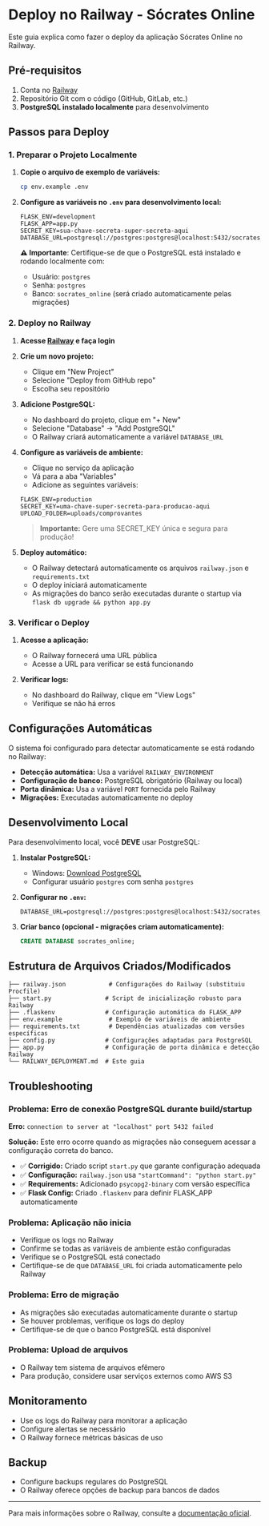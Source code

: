 # Deploy no Railway - Sócrates Online

Este guia explica como fazer o deploy da aplicação Sócrates Online no Railway.

## Pré-requisitos

1. Conta no [Railway](https://railway.app/)
2. Repositório Git com o código (GitHub, GitLab, etc.)
3. **PostgreSQL instalado localmente** para desenvolvimento

## Passos para Deploy

### 1. Preparar o Projeto Localmente

1. **Copie o arquivo de exemplo de variáveis:**
   ```bash
   cp env.example .env
   ```

2. **Configure as variáveis no `.env` para desenvolvimento local:**
   ```env
   FLASK_ENV=development
   FLASK_APP=app.py
   SECRET_KEY=sua-chave-secreta-super-secreta-aqui
   DATABASE_URL=postgresql://postgres:postgres@localhost:5432/socrates_online
   ```
   
   **⚠️ Importante**: Certifique-se de que o PostgreSQL está instalado e rodando localmente com:
   - Usuário: `postgres`
   - Senha: `postgres` 
   - Banco: `socrates_online` (será criado automaticamente pelas migrações)

### 2. Deploy no Railway

1. **Acesse [Railway](https://railway.app/) e faça login**

2. **Crie um novo projeto:**
   - Clique em "New Project"
   - Selecione "Deploy from GitHub repo"
   - Escolha seu repositório

3. **Adicione PostgreSQL:**
   - No dashboard do projeto, clique em "+ New"
   - Selecione "Database" → "Add PostgreSQL"
   - O Railway criará automaticamente a variável `DATABASE_URL`

4. **Configure as variáveis de ambiente:**
   - Clique no serviço da aplicação
   - Vá para a aba "Variables"
   - Adicione as seguintes variáveis:

   ```
   FLASK_ENV=production
   SECRET_KEY=uma-chave-super-secreta-para-producao-aqui
   UPLOAD_FOLDER=uploads/comprovantes
   ```

   > **Importante:** Gere uma SECRET_KEY única e segura para produção!

5. **Deploy automático:**
   - O Railway detectará automaticamente os arquivos `railway.json` e `requirements.txt`
   - O deploy iniciará automaticamente
   - As migrações do banco serão executadas durante o startup via `flask db upgrade && python app.py`

### 3. Verificar o Deploy

1. **Acesse a aplicação:**
   - O Railway fornecerá uma URL pública
   - Acesse a URL para verificar se está funcionando

2. **Verificar logs:**
   - No dashboard do Railway, clique em "View Logs"
   - Verifique se não há erros

## Configurações Automáticas

O sistema foi configurado para detectar automaticamente se está rodando no Railway:

- **Detecção automática:** Usa a variável `RAILWAY_ENVIRONMENT`
- **Configuração de banco:** PostgreSQL obrigatório (Railway ou local)
- **Porta dinâmica:** Usa a variável `PORT` fornecida pelo Railway
- **Migrações:** Executadas automaticamente no deploy

## Desenvolvimento Local

Para desenvolvimento local, você **DEVE** usar PostgreSQL:

1. **Instalar PostgreSQL:**
   - Windows: [Download PostgreSQL](https://www.postgresql.org/download/windows/)
   - Configurar usuário `postgres` com senha `postgres`

2. **Configurar no `.env`:**
   ```env
   DATABASE_URL=postgresql://postgres:postgres@localhost:5432/socrates_online
   ```

3. **Criar banco (opcional - migrações criam automaticamente):**
   ```sql
   CREATE DATABASE socrates_online;
   ```

## Estrutura de Arquivos Criados/Modificados

```
├── railway.json            # Configurações do Railway (substituiu Procfile)
├── start.py               # Script de inicialização robusto para Railway
├── .flaskenv              # Configuração automática do FLASK_APP
├── env.example             # Exemplo de variáveis de ambiente
├── requirements.txt        # Dependências atualizadas com versões específicas
├── config.py              # Configurações adaptadas para PostgreSQL
├── app.py                 # Configuração de porta dinâmica e detecção Railway
└── RAILWAY_DEPLOYMENT.md  # Este guia
```

## Troubleshooting

### Problema: Erro de conexão PostgreSQL durante build/startup
**Erro:** `connection to server at "localhost" port 5432 failed`

**Solução:** Este erro ocorre quando as migrações não conseguem acessar a configuração correta do banco.

- ✅ **Corrigido:** Criado script `start.py` que garante configuração adequada
- ✅ **Configuração:** `railway.json` usa `"startCommand": "python start.py"`
- ✅ **Requirements:** Adicionado `psycopg2-binary` com versão específica
- ✅ **Flask Config:** Criado `.flaskenv` para definir FLASK_APP automaticamente

### Problema: Aplicação não inicia
- Verifique os logs no Railway
- Confirme se todas as variáveis de ambiente estão configuradas
- Verifique se o PostgreSQL está conectado
- Certifique-se de que `DATABASE_URL` foi criada automaticamente pelo Railway

### Problema: Erro de migração
- As migrações são executadas automaticamente durante o startup
- Se houver problemas, verifique os logs do deploy
- Certifique-se de que o banco PostgreSQL está disponível

### Problema: Upload de arquivos
- O Railway tem sistema de arquivos efêmero
- Para produção, considere usar serviços externos como AWS S3

## Monitoramento

- Use os logs do Railway para monitorar a aplicação
- Configure alertas se necessário
- O Railway fornece métricas básicas de uso

## Backup

- Configure backups regulares do PostgreSQL
- O Railway oferece opções de backup para bancos de dados

---

Para mais informações sobre o Railway, consulte a [documentação oficial](https://docs.railway.app/).
